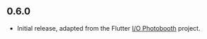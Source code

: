 ## 0.6.0

* Initial release, adapted from the Flutter [I/O Photobooth](https://photobooth.flutter.dev/) project.
